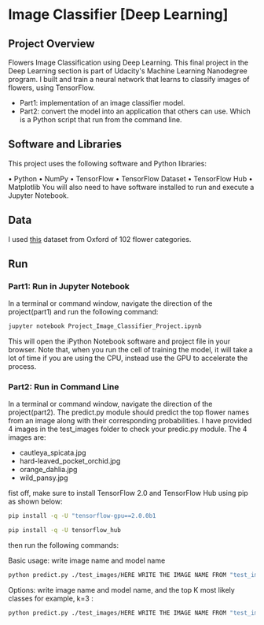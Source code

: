 # Image Classifier [Deep Learning]

## Project Overview
Flowers Image Classification using Deep Learning. This final project in the Deep Learning section is part of Udacity's Machine Learning Nanodegree program.
I built and train a neural network that learns to classify images of flowers, using TensorFlow.

- Part1:  implementation of an image classifier model.
- Part2: convert the model into an application that others can use. Which is a Python script that run from the command line. 

## Software and Libraries
This project uses the following software and Python libraries:

•	Python
•	NumPy
•	TensorFlow
•	TensorFlow Dataset
•	TensorFlow Hub
•	Matplotlib
You will also need to have software installed to run and execute a Jupyter Notebook.

## Data
 I used [this](https://www.robots.ox.ac.uk/~vgg/data/flowers/102/index.html) dataset from Oxford of 102 flower categories.
 
 
## Run

### Part1: Run in Jupyter Notebook

In a terminal or command window, navigate the direction of the project(part1) and run the following command:

```bash
jupyter notebook Project_Image_Classifier_Project.ipynb
```

This will open the iPython Notebook software and project file in your browser.
Note that, when you run the cell of training the model, it will take a lot of time if you are using the CPU, instead use the GPU to accelerate the process.

### Part2: Run in Command Line

In a terminal or command window, navigate the direction of the project(part2).
The predict.py module should predict the top flower names from an image along with their corresponding probabilities.
I have provided 4 images in the test_images folder to check your predic.py module. The 4 images are:
- cautleya_spicata.jpg
- hard-leaved_pocket_orchid.jpg
- orange_dahlia.jpg
- wild_pansy.jpg


fist off, make sure to install TensorFlow 2.0 and TensorFlow Hub using pip as shown below:

```bash
pip install -q -U "tensorflow-gpu==2.0.0b1
```

```bash
pip install -q -U tensorflow_hub
```

then run the following commands:

Basic usage: write image name and model name

```bash
python predict.py ./test_images/HERE WRITE THE IMAGE NAME FROM "test_image" FOLDER Project_load.h5
```


Options: write image name and model name, and the top K most likely classes for example, k=3 :

```bash
python predict.py ./test_images/HERE WRITE THE IMAGE NAME FROM "test_image" FOLDER Project_load.h5 --top_k 3
```

